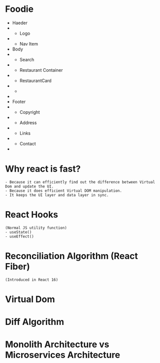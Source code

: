 # Foodie

 * Haeder
 *  -   Logo
 *  -   Nav Item
 * Body
 *  -   Search
 *  -   Restaurant Container
 *  -   RestaurantCard
 *  -   
 * 
 * Footer
 *  -   Copyright
 *  -   Address
 *  -   Links
 *  -   Contact
 * 

# Why react is fast?
    - Because it can efficiently find out the difference between Virtual Dom and update the UI.
    - Because it does efficient Virtual DOM manipulation.
    - It keeps the UI layer and data layer in sync.

# React Hooks
    (Normal JS utility function)
    - useState() 
    - useEffect()

# Reconciliation Algorithm (React Fiber)
    (Introduced in React 16)

# Virtual Dom

# Diff Algorithm

# Monolith Architecture vs Microservices Architecture
